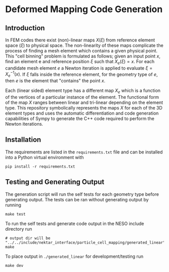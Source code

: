# Deformed Mapping Code Generation
## Introduction

In FEM codes there exist (non)-linear maps $X(\xi)$ from reference element space ($\xi$) to physical space.
The non-linearity of these maps complicate the process of finding a mesh element which contains a given physical point. 
This "cell binning" problem is formulated as follows; given an input point $x$, find an element e and reference position $\xi$ such that $X_e(\xi) = x$.
For each candidate mesh element $e$ a Newton iteration is applied to evaluate $\xi = X_e^{-1}(x)$.
If $\xi$ falls inside the reference element, for the geometry type of $e$, then $e$ is the element that "contains" the point $x$.

Each (linear sided) element type has a different map $X_e$ which is a function of the vertices of a particular instance of the element.
The functional form of the map $X$ ranges between linear and tri-linear depending on the element type.
This repository symbolically represents the maps $X$ for each of the 3D element types and uses the automatic differentiation and code generation capabilities of Sympy to generate the C++ code required to perform the Newton iterations.

## Installation
The requirements are listed in the `requirements.txt` file and can be installed into a Python virtual environment with
```
pip install -r requirements.txt
```

## Testing and Generating Output
The generation script will run the self tests for each geometry type before generating output.
The tests can be ran without generating output by running
```
make test
```

To run the self tests and generate code output in the NESO include directory run
```
# output dir will be "../../include/nektar_interface/particle_cell_mapping/generated_linear"
make
```

To place output in `./generated_linear` for development/testing run
```
make dev
```


